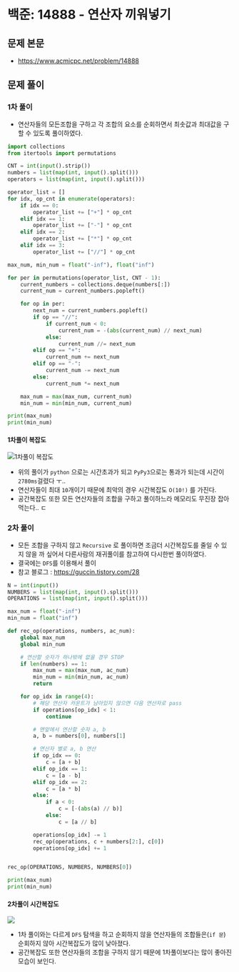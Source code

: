 # 백준: 14888 - 연산자 끼워넣기

## 문제 본문

* https://www.acmicpc.net/problem/14888

## 문제 풀이

### 1차 풀이

* 연산자들의 모든조합을 구하고 각 조합의 요소를 순회하면서 최솟값과 최대값을 구할 수 있도록 풀이하였다.

```python
import collections
from itertools import permutations

CNT = int(input().strip())
numbers = list(map(int, input().split()))
operators = list(map(int, input().split()))

operator_list = []
for idx, op_cnt in enumerate(operators):
    if idx == 0:
        operator_list += ["+"] * op_cnt
    elif idx == 1:
        operator_list += ["-"] * op_cnt
    elif idx == 2:
        operator_list += ["*"] * op_cnt
    elif idx == 3:
        operator_list += ["//"] * op_cnt

max_num, min_num = float("-inf"), float("inf")

for per in permutations(operator_list, CNT - 1):
    current_numbers = collections.deque(numbers[:])
    current_num = current_numbers.popleft()

    for op in per:
        next_num = current_numbers.popleft()
        if op == "//":
            if current_num < 0:
                current_num = -(abs(current_num) // next_num)
            else:
                current_num //= next_num
        elif op == "+":
            current_num += next_num
        elif op == "-":
            current_num -= next_num
        else:
            current_num *= next_num

    max_num = max(max_num, current_num)
    min_num = min(min_num, current_num)

print(max_num)
print(min_num)
```

#### 1차풀이 복잡도

![1차풀이 복잡도](../../intro/algorithm/recursive/time\_complexity.png)

* 위의 풀이가 `python` 으로는 시간초과가 되고 `PyPy3`으로는 통과가 되는데 시간이 `2780ms`걸렸다 ㅜ..
* 연산자들이 최대 `10`개이기 때문에 최악의 경우 시간복잡도 `O(10!)` 를 가진다.
* 공간복잡도 또한 모든 연산자들의 조합을 구하고 풀이하느라 메모리도 무진장 잡아먹는다.. ㄷ

###

### 2차 풀이

* 모든 조합을 구하지 않고 `Recursive` 로 풀이하면 조금더 시간복잡도를 줄일 수 있지 않을 까 싶어서 다른사람의 재귀풀이를 참고하여 다시한번 풀이하였다.
* 결국에는 `DFS`를 이용해서 풀이
* 참고 블로그 : https://guccin.tistory.com/28

```python
N = int(input())
NUMBERS = list(map(int, input().split()))
OPERATIONS = list(map(int, input().split()))

max_num = float("-inf")
min_num = float("inf")

def rec_op(operations, numbers, ac_num):
    global max_num
    global min_num

    # 연산할 숫자가 하나밖에 없을 경우 STOP
    if len(numbers) == 1:
        max_num = max(max_num, ac_num)
        min_num = min(min_num, ac_num)
        return

    for op_idx in range(4):
        # 해당 연산자 카운트가 남아있지 않으면 다음 연산자로 pass
        if operations[op_idx] < 1:
            continue

        # 맨앞에서 연산할 숫자 a, b
        a, b = numbers[0], numbers[1]

        # 연산자 별로 a, b 연산
        if op_idx == 0:
            c = [a + b]
        elif op_idx == 1:
            c = [a - b]
        elif op_idx == 2:
            c = [a * b]
        else:
            if a < 0:
                c = [-(abs(a) // b)]
            else:
                c = [a // b]

        operations[op_idx] -= 1
        rec_op(operations, c + numbers[2:], c[0])
        operations[op_idx] += 1


rec_op(OPERATIONS, NUMBERS, NUMBERS[0])

print(max_num)
print(min_num)
```

#### 2차풀이 시간복잡도

![](../../intro/algorithm/recursive/time\_complexity\_2.png)

* 1차 풀이와는 다르게 `DFS` 탐색을 하고 순회하지 않을 연산자들의 조합들은(`if 문`) 순회하지 않아 시간복잡도가 많이 낮아졌다.
* 공간복잡도 또한 연산자들의 조합을 구하지 않기 때문에 1차풀이보다는 많이 좋아진 모습이 보인다.
